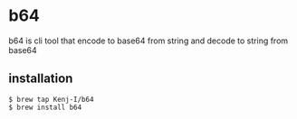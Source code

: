 # b64

b64 is cli tool that encode to base64 from string and decode to string from base64

## installation

```shell
$ brew tap Kenj-I/b64
$ brew install b64
```
